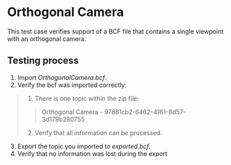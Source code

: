 # Orthogonal Camera

This test case verifies support of a BCF file that contains a single viewpoint with an orthogonal camera.

## Testing process

1. Import _OrthogonalCamera.bcf_.
2. Verify the bcf was imported correctly:
> 1. There is one topic within the zip file:
> > Orthogonal Camera - 97881cb2-6462-4161-8d57-3d179b280755
> 2. Verify that all information can be processed.

3. Export the topic you imported to _exported.bcf_.
4. Verify that no information was lost during the export